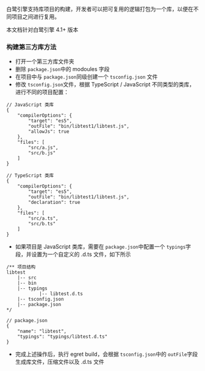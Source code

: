 白鹭引擎支持库项目的构建，开发者可以把可复用的逻辑打包为一个库，以便在不同项目之间进行复用。

本文档针对白鹭引擎 4.1+ 版本

### 构建第三方库方法

* 打开一个第三方库文件夹
* 删除 ```package.json```中的 modoules 字段
* 在项目中与 ```package.json```同级创建一个 ```tsconfig.json``` 文件
* 修改 ```tsconfig.json```文件，根据 TypeScript / JavaScript 不同类型的类库，进行不同的项目配置：

```
// JavaScript 类库
{
    "compilerOptions": {
        "target": "es5",
        "outFile": "bin/libtest1/libtest.js",
        "allowJs": true
    },
    "files": [
        "src/a.js",
        "src/b.js"
    ]
}
```

```
// TypeScript 类库
{
    "compilerOptions": {
        "target": "es5",
        "outFile": "bin/libtest1/libtest.js",
        "declaration": true
    },
    "files": [
        "src/a.ts",
        "src/b.ts"
    ]
}
```

* 如果项目是 JavaScript 类库，需要在 ```package.json```中配置一个 ```typings```字段，并设置为一个自定义的 .d.ts 文件，如下所示


```
/** 项目结构
libtest
    |-- src
    |-- bin
    |-- typings
            |-- libtest.d.ts
    |-- tsconfig.json
    |-- package.json 
*/

// package.json
{
    "name": "libtest",
    "typings": "typings/libtest.d.ts"
}
```

* 完成上述操作后，执行 egret build，会根据 ```tsconfig.json```中的 ```outFile```字段生成库文件，压缩文件以及 .d.ts 文件